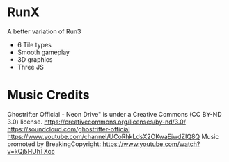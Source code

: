 # RunX

A better variation of Run3
- 6 Tile types
- Smooth gameplay
- 3D graphics
- Three JS

# Music Credits

Ghostrifter Official - Neon Drive" is under a Creative Commons (CC BY-ND 3.0) license.
https://creativecommons.org/licenses/by-nd/3.0/
https://soundcloud.com/ghostrifter-official
https://www.youtube.com/channel/UCoRhkLdsX2OKwaEjwdZIQ8Q
Music promoted by BreakingCopyright:   https://www.youtube.com/watch?v=kQj5HUhTXcc